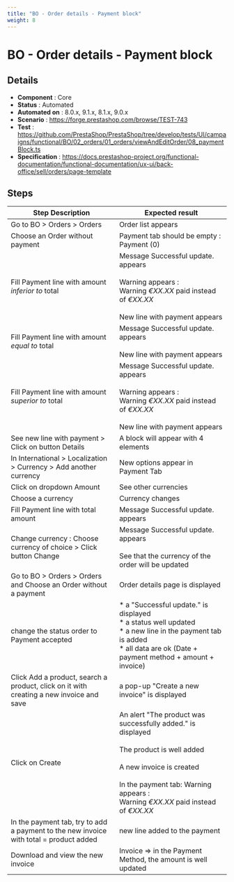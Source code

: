 ```yaml
---
title: "BO - Order details - Payment block"
weight: 8
---
```


# BO - Order details - Payment block
## Details
* **Component** : Core
* **Status** : Automated
* **Automated on** : 8.0.x, 9.1.x, 8.1.x, 9.0.x
* **Scenario** : https://forge.prestashop.com/browse/TEST-743
* **Test** : https://github.com/PrestaShop/PrestaShop/tree/develop/tests/UI/campaigns/functional/BO/02_orders/01_orders/viewAndEditOrder/08_paymentBlock.ts
* **Specification** : https://docs.prestashop-project.org/functional-documentation/functional-documentation/ux-ui/back-office/sell/orders/page-template

## Steps
| Step Description | Expected result |
| ----- | ----- |
| Go to BO > Orders > Orders | Order list appears |
| Choose an Order without payment | Payment tab should be empty : Payment (0) |
| Fill Payment line with amount *inferior to* total | Message Successful update. appears<br><br>Warning appears : <br>Warning *€XX.XX* paid instead of *€XX.XX*<br><br>New line with payment appears |
| Fill Payment line with amount *equal to* total | Message Successful update. appears<br><br>New line with payment appears |
| Fill Payment line with amount *superior to* total | Message Successful update. appears<br><br>Warning appears : <br>Warning *€XX.XX* paid instead of *€XX.XX*<br><br>New line with payment appears |
| See new line with payment > Click on button Details | A block will appear with 4 elements |
| In International > Localization > Currency > Add another currency | New options appear in Payment Tab |
| Click on dropdown Amount | See other currencies |
| Choose a currency | Currency changes |
| Fill Payment line with total amount | Message Successful update. appears |
| Change currency : Choose currency of choice > Click button Change | Message Successful update. appears<br><br>See that the currency of the order will be updated |
| Go to BO > Orders > Orders and Choose an Order without a payment | Order details page is displayed |
| change the status order to Payment accepted | * a "Successful update." is displayed<br> * a status well updated<br> * a new line in the payment tab is added<br> * all data are ok (Date + payment method + amount + invoice) |
| Click Add a product, search a product, click on it with creating a new invoice and save | a pop-up "Create a new invoice" is displayed |
| Click on Create | An alert "The product was successfully added." is displayed<br><br>The product is well added<br><br>A new invoice is created<br><br>In the payment tab: Warning appears : <br>Warning *€XX.XX* paid instead of *€XX.XX* |
| In the payment tab, try to add a payment to the new invoice with total = product added | new line added to the payment |
| Download and view the new invoice | Invoice => in the Payment Method, the amount is well updated |
